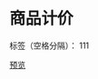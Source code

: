 ﻿# 商品计价 

标签（空格分隔）： 111

[预览][1]


  [1]: https://helloforrestworld.github.io/javascriptLab/%E5%95%86%E5%93%81%E8%AE%A1%E4%BB%B7/index.html